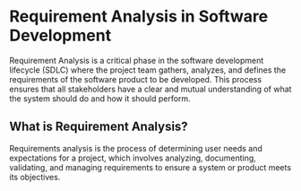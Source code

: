 # Requirement Analysis in Software Development
  Requirement Analysis is a critical phase in the software development lifecycle (SDLC) where the project team gathers, analyzes, and defines the requirements of the software product to be developed. This process ensures that all stakeholders have a clear and mutual understanding of what the system should do and how it should perform.

  ## What is Requirement Analysis?
  Requirements analysis is the process of determining user needs and expectations for a project, which involves analyzing, documenting, validating, and managing requirements to ensure a system or product meets its objectives.
